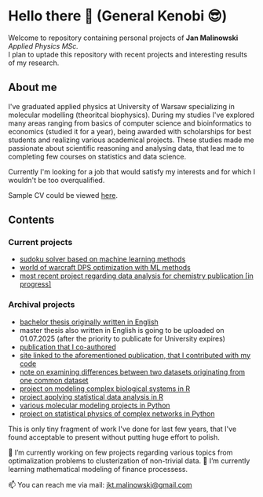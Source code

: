 # Hello there 👋 (General Kenobi 😎)
Welcome to repository containing personal projects of **Jan Malinowski** *Applied Physics MSc.*  
I plan to uptade this repository with recent projects and interesting results of my research.
## About me
I've graduated applied physics at University of Warsaw specializing in molecular modelling (theoritcal biophysics). During my studies I've explored many areas ranging from basics of computer science and bioinformatics to economics (studied it for a year), being awarded with scholarships for best students and realizing various academical projects. These studies made me passionate about scientific reasoning and analysing data, that lead me to completing few courses on statistics and data science. 

Currently I'm looking for a job that would satisfy my interests and for which I wouldn't be too overqualified. 

Sample CV could be viewed [here](https://github.com/jktmal/jktmal/blob/main/cv_JanMalinowski.pdf).
## Contents
### Current projects
- [sudoku solver based on machine learning methods](https://github.com/jktmal/sudokuSolver)
- [world of warcraft DPS optimization with ML methods](https://github.com/jktmal/wow_theorycraft_shamCata)
- [most recent project regarding data analysis for chemistry publication [in progress]](https://github.com/jktmal/jktmal/tree/main/statistical_analysis_of_extraction_optimization)
### Archival projects
- [bachelor thesis originally written in English](https://github.com/jktmal/jktmal/blob/main/BSc_thesis_JanMalinowski.pdf)
- master thesis also written in English is going to be uploaded on 01.07.2025 (after the priority to publicate for University expires)
- [publication that I co-authored](https://www.researchgate.net/publication/346736446_Properties_of_Cavities_in_Biological_Structures-A_Survey_of_the_Protein_Data_Bank)
- [site linked to the aforementioned publication, that I contributed with my code](http://info.ifpan.edu.pl/~chwastyk/spaceball/)
- [note on examining differences between two datasets originating from one common dataset](https://github.com/jktmal/jktmal/blob/main/stat_note.pdf) 
- [project on modeling complex biological systems in R](https://github.com/jktmal/jktmal/tree/main/modelling_of_complex_biological_systems)
- [project applying statistical data analysis in R](https://github.com/jktmal/jktmal/tree/main/statistical_data_analysis)
- [various molecular modeling projects in Python](https://github.com/jktmal/jktmal/tree/main/molecular_modeling)
- [project on statistical physics of complex networks in Python](https://github.com/jktmal/jktmal/tree/main/statistical_physics_of_complex_networks)

This is only tiny fragment of work I've done for last few years, that I've found acceptable to present without putting huge effort to polish.

🔭 I’m currently working on few projects regarding various topics from optimalization problems to clusterization of non-trivial data.
🌱 I’m currently learning mathematical modeling of finance processess.

📫 You can reach me via mail: <jkt.malinowski@gmail.com>

<!--
**jktmal/jktmal** is a ✨ _special_ ✨ repository because its `README.md` (this file) appears on your GitHub profile.

Here are some ideas to get you started:


- 👯 I’m looking to collaborate on ...
- 🤔 I’m looking for help with ...
- 💬 Ask me about ...
- ...
- 😄 Pronouns: ...
- ⚡ Fun fact: ...
-->
